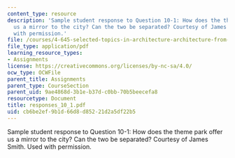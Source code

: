 ```yaml
---
content_type: resource
description: 'Sample student response to Question 10-1: How does the theme park offer
  us a mirror to the city? Can the two be separated? Courtesy of James Smith. Used
  with permission.'
file: /courses/4-645-selected-topics-in-architecture-architecture-from-1750-to-the-present-fall-2004/cb6be2ef9b1d66d8d85221d2a5df22b5_responses_10_1.pdf
file_type: application/pdf
learning_resource_types:
- Assignments
license: https://creativecommons.org/licenses/by-nc-sa/4.0/
ocw_type: OCWFile
parent_title: Assignments
parent_type: CourseSection
parent_uid: 9ae4868d-3b1e-b37d-c0bb-70b5beecefa8
resourcetype: Document
title: responses_10_1.pdf
uid: cb6be2ef-9b1d-66d8-d852-21d2a5df22b5
---
```

Sample student response to Question 10-1: How does the theme park offer us a mirror to the city? Can the two be separated? Courtesy of James Smith. Used with permission.